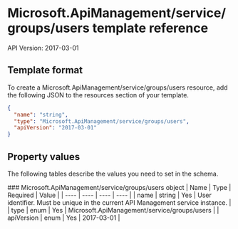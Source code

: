 # Microsoft.ApiManagement/service/groups/users template reference
API Version: 2017-03-01
## Template format

To create a Microsoft.ApiManagement/service/groups/users resource, add the following JSON to the resources section of your template.

```json
{
  "name": "string",
  "type": "Microsoft.ApiManagement/service/groups/users",
  "apiVersion": "2017-03-01"
}
```
## Property values

The following tables describe the values you need to set in the schema.

<a id="Microsoft.ApiManagement/service/groups/users" />
### Microsoft.ApiManagement/service/groups/users object
|  Name | Type | Required | Value |
|  ---- | ---- | ---- | ---- |
|  name | string | Yes | User identifier. Must be unique in the current API Management service instance. |
|  type | enum | Yes | Microsoft.ApiManagement/service/groups/users |
|  apiVersion | enum | Yes | 2017-03-01 |

